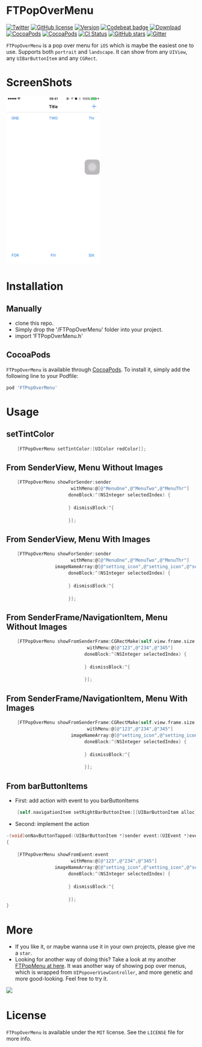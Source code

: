 # FTPopOverMenu

[![Twitter](https://img.shields.io/badge/twitter-@liufengting-blue.svg?style=flat)](http://twitter.com/liufengting) 
[![GitHub license](https://img.shields.io/badge/license-MIT-blue.svg)](https://raw.githubusercontent.com/liufengting/FTPopOverMenu/master/LICENSE)
[![Version](https://img.shields.io/cocoapods/v/FTPopOverMenu.svg?style=flat)](http://cocoapods.org/pods/FTPopOverMenu)
[![Codebeat badge](https://codebeat.co/badges/763991fb-8307-4683-8b19-6c8aba9f1683)](https://codebeat.co/projects/github-com-liufengting-ftpopovermenu)
[![Download](https://img.shields.io/cocoapods/dt/FTPopOverMenu.svg?maxAge=2592000)](http://cocoapods.org/pods/FTPopOverMenu)
[![CocoaPods](https://img.shields.io/cocoapods/at/FTPopOverMenu.svg?maxAge=2592000)](http://cocoapods.org/pods/FTPopOverMenu)
[![CocoaPods](https://img.shields.io/cocoapods/metrics/doc-percent/FTPopOverMenu.svg?maxAge=2592000)](http://cocoapods.org/pods/FTPopOverMenu)
[![CI Status](http://img.shields.io/travis/liufengting/FTPopOverMenu.svg?style=flat)](https://travis-ci.org/liufengting/FTPopOverMenu)
[![GitHub stars](https://img.shields.io/github/stars/liufengting/FTPopOverMenu.svg)](https://github.com/liufengting/FTPopOverMenu/stargazers)
[![Gitter](https://badges.gitter.im/liufengting/FTPopOverMenu.svg)](https://gitter.im/liufengting/FTPopOverMenu?utm_source=badge&utm_medium=badge&utm_campaign=pr-badge)

`FTPopOverMenu` is a pop over menu for `iOS` which is maybe the easiest one to use. Supports both `portrait` and `landscape`. It can show from any `UIView`, any `UIBarButtonItem` and any `CGRect`.

# ScreenShots

<img src="/ScreenShots/Demo.gif" width="250"/>

# Installation

## Manually

* clone this repo.
* Simply drop the '/FTPopOverMenu' folder into your project.
* import 'FTPopOverMenu.h'

## CocoaPods
`FTPopOverMenu` is available through [CocoaPods](http://cocoapods.org). To install it, simply add the following line to your Podfile:

```ruby
pod 'FTPopOverMenu'
```

# Usage

## setTintColor

```objective-c
    [FTPopOverMenu setTintColor:[UIColor redColor]];
```

## From SenderView, Menu Without Images
 
```objective-c
    [FTPopOverMenu showForSender:sender
                        withMenu:@[@"MenuOne",@"MenuTwo",@"MenuThr"]
                       doneBlock:^(NSInteger selectedIndex) {
                           
                       } dismissBlock:^{
                          
                       }];
```

## From SenderView, Menu With Images
 
```objective-c
    [FTPopOverMenu showForSender:sender
                        withMenu:@[@"MenuOne",@"MenuTwo",@"MenuThr"]
                  imageNameArray:@[@"setting_icon",@"setting_icon",@"setting_icon"]
                       doneBlock:^(NSInteger selectedIndex) {
                           
                       } dismissBlock:^{
                          
                       }];
```
## From SenderFrame/NavigationItem, Menu Without Images
 
```objective-c
    [FTPopOverMenu showFromSenderFrame:CGRectMake(self.view.frame.size.width - 40, 20, 40, 40)
                              withMenu:@[@"123",@"234",@"345"]
                             doneBlock:^(NSInteger selectedIndex) {
                                 
                             } dismissBlock:^{
                                 
                             }];
```

## From SenderFrame/NavigationItem, Menu With Images
 
```objective-c
    [FTPopOverMenu showFromSenderFrame:CGRectMake(self.view.frame.size.width - 40, 20, 40, 40)
                              withMenu:@[@"123",@"234",@"345"]
                        imageNameArray:@[@"setting_icon",@"setting_icon",@"setting_icon"]
                             doneBlock:^(NSInteger selectedIndex) {
                                 
                             } dismissBlock:^{
                                 
                             }];
```

## From barButtonItems 

- First: add action with event to you barButtonItems 

```objective-c
    [self.navigationItem setRightBarButtonItem:[[UIBarButtonItem alloc] initWithTitle:@"Edit" style:UIBarButtonItemStyleDone target:self action:@selector(onNavButtonTapped:event:)]];
```

- Second: implement the action

```objective-c
-(void)onNavButtonTapped:(UIBarButtonItem *)sender event:(UIEvent *)event
{

    [FTPopOverMenu showFromEvent:event
                        withMenu:@[@"123",@"234",@"345"]
                  imageNameArray:@[@"setting_icon",@"setting_icon",@"setting_icon"]
                       doneBlock:^(NSInteger selectedIndex) {
                           
                       } dismissBlock:^{
                           
                       }];
}
```



# More

* If you like it, or maybe wanna use it in your own projects, please give me a `star`.
* Looking for another way of doing this? Take a look at my another [FTPopMenu at here](https://github.com/liufengting/FTPopMenu).  It was another way of showing pop over menus, which is wrapped from `UIPopoverViewController`, and more genetic and more good-looking. Feel free to try it.
 

<img src="https://raw.githubusercontent.com/liufengting/FTPopMenu/master/ScreenShots/ScreenShots2.png" width="400"/>


# License

`FTPopOverMenu` is available under the `MIT` license. See the `LICENSE` file for more info.


